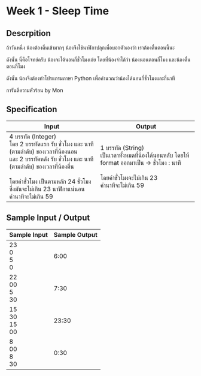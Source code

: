 # Week 1 - Sleep Time
## Descrpition
ถ้าวันหนึ่ง น้องต้องตื่นเข้ามากๆ น้องจึงใช้นาฬิกาปลุกเพื่อบอกตัวเองว่า เราต้องตื่นตอนนี้นะ

ดังนั้น นี่คือโจทย์ครับ
น้องจะได้นอนกี่ชั่วโมงเอ่ย โดยที่น้องจำได้ว่า
น้องนอนตอนกี่โมง และน้องตื่นตอนกี่โมง

ดังนั้น น้องจึงต้องทำโปรแกรมภาษา Python เพื่อคำนวณว่าน้องได้นอนกี่ชั่วโมงและกี่นาที

การันตีความหัวร้อน by Mon

## Specification
|Input|Output|
|-----|------|
|4 บรรทัด (Integer) <br> โดย 2 บรรทัดแรก รับ ชั่วโมง และ นาที (ตามลำดับ) ของเวลาที่น้องนอน <br> และ 2 บรรทัดหลัง รับ ชั่วโมง และ นาที (ตามลำดับ) ของเวลาที่น้องตื่น <br><br> โดยค่าชั่วโมง เป็นตามหลัก 24 ชั่วโมง <br> ซึ่งมันจะไม่เกิน 23 นาฬิกาแน่นอน <br> ค่านาทีจะไม่เกิน 59|1 บรรทัด (String) <br> เป็นเวลาทั้งหมดที่น้องได้นอนหลับ โดยให้ format ออกมาเป็น -> ชั่วโมง : นาที <br><br> โดยค่าชั่วโมงจะไม่เกิน 23 <br> ค่านาทีจะไม่เกิน 59|

## Sample Input / Output
|Sample Input|Sample Output|
|------------|-------------|
|23 <br> 0 <br> 5 <br> 0|6:00|
|22 <br> 00 <br> 5 <br> 30|7:30|
|15 <br> 30 <br> 15 <br> 00|23:30|
|8 <br> 00 <br> 8 <br> 30|0:30|
